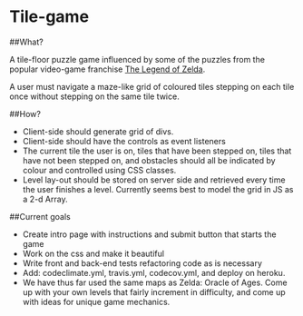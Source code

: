 # Tile-game

##What?

A tile-floor puzzle game influenced by some of the puzzles from the popular
video-game franchise [The Legend of Zelda](https://en.wikipedia.org/wiki/The_Legend_of_Zelda).

A user must navigate a maze-like grid of coloured tiles stepping on each tile once without
stepping on the same tile twice.

##How?

* Client-side should generate grid of divs.
* Client-side should have the controls as event listeners
* The current tile the user is on, tiles that have been stepped on, tiles that
have not been stepped on, and obstacles should all be indicated by colour and controlled
using CSS classes.
* Level lay-out should be stored on server side and retrieved every time the user
finishes a level. Currently seems best to model the grid in JS as a 2-d Array.

##Current goals

* Create intro page with instructions and submit button that starts the game
* Work on the css and make it beautiful
* Write front and back-end tests refactoring code as is necessary
* Add: codeclimate.yml, travis.yml, codecov.yml, and deploy on heroku.
* We have thus far used the same maps as Zelda: Oracle of Ages. Come up with your own levels that fairly increment in difficulty, and come up with ideas for unique game mechanics.


